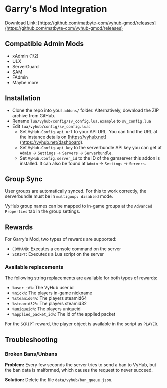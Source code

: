 # Garry's Mod Integration

Download Link:
[https://github.com/matbyte-com/vyhub-gmod/releases](https://github.com/matbyte-com/vyhub-gmod/releases)

## Compatible Admin Mods

- xAdmin (1/2)
- ULX
- ServerGuard
- SAM
- FAdmin
- Maybe more

## Installation

- Clone the repo into your `addons/` folder. Alternatively, download the ZIP archive from GitHub. 
- Rename `lua/vyhub/config/sv_config.lua.example` to `sv_config.lua`
- Edit `lua/vyhub/config/sv_config.lua`:
  - Set `VyHub.Config.api_url` to your API URL. You can find the URL at the instance details on [https://vyhub.net](https://vyhub.net/dashboard).
  - Set `VyHub.Config.api_key` to the serverbundle API key you can get at `Admin` -> `Settings` -> `Servers` -> `Serverbundle`.
  - Set `VyHub.Config.server_id` to the ID of the gamserver this addon is installed. It can also be found at `Admin` -> `Settings` -> `Servers`.

## Group Sync
User groups are automatically synced. For this to work correctly, the serverbundle must be in `multigoup: disabled` mode.

VyHub group names can be mapped to in-game groups at the `Advanced Properties` tab in the group settings.


## Rewards
For Garry's Mod, two types of rewards are supported:

- `COMMAND`: Executes a console command on the server
- `SCRIPT`: Executeds a Lua script on the server

### Available replacements
The following string replacements are available for both types of rewards:

- `%user_id%`: The VyHub user id
- `%nick%`: The players in-game nickname
- `%steamid64%`: The players steamid64
- `%steamid32%`: The players steamid32
- `%uniqueid%`: The players uniqueid
- `%applied_packet_id%`: The id of the applied packet

For the `SCRIPT` reward, the player object is available in the script as `PLAYER`.

## Troubleshooting

### Broken Bans/Unbans

__Problem:__ Every few seconds the server tries to send a ban to VyHub, but the ban data is malformed, which causes the request to never succeed.

__Solution:__ Delete the file `data/vyhub/ban_queue.json`.
